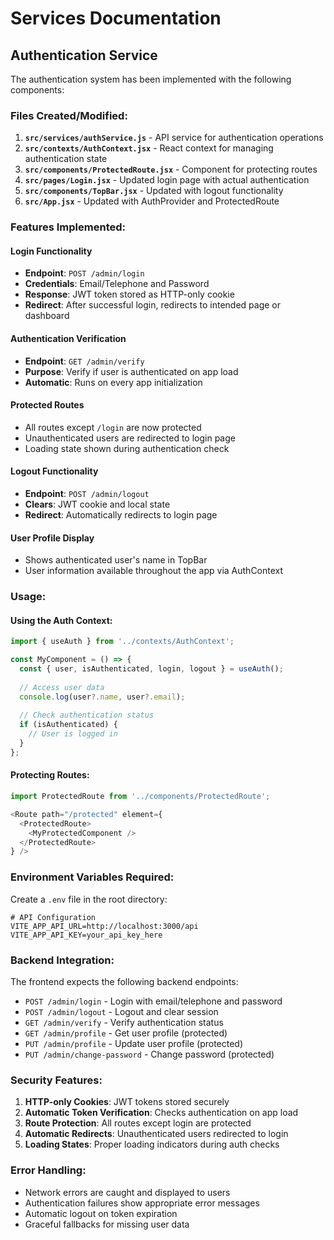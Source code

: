 # Services Documentation

## Authentication Service

The authentication system has been implemented with the following components:

### Files Created/Modified:

1. **`src/services/authService.js`** - API service for authentication operations
2. **`src/contexts/AuthContext.jsx`** - React context for managing authentication state
3. **`src/components/ProtectedRoute.jsx`** - Component for protecting routes
4. **`src/pages/Login.jsx`** - Updated login page with actual authentication
5. **`src/components/TopBar.jsx`** - Updated with logout functionality
6. **`src/App.jsx`** - Updated with AuthProvider and ProtectedRoute

### Features Implemented:

#### Login Functionality
- **Endpoint**: `POST /admin/login`
- **Credentials**: Email/Telephone and Password
- **Response**: JWT token stored as HTTP-only cookie
- **Redirect**: After successful login, redirects to intended page or dashboard

#### Authentication Verification
- **Endpoint**: `GET /admin/verify`
- **Purpose**: Verify if user is authenticated on app load
- **Automatic**: Runs on every app initialization

#### Protected Routes
- All routes except `/login` are now protected
- Unauthenticated users are redirected to login page
- Loading state shown during authentication check

#### Logout Functionality
- **Endpoint**: `POST /admin/logout`
- **Clears**: JWT cookie and local state
- **Redirect**: Automatically redirects to login page

#### User Profile Display
- Shows authenticated user's name in TopBar
- User information available throughout the app via AuthContext

### Usage:

#### Using the Auth Context:
```javascript
import { useAuth } from '../contexts/AuthContext';

const MyComponent = () => {
  const { user, isAuthenticated, login, logout } = useAuth();
  
  // Access user data
  console.log(user?.name, user?.email);
  
  // Check authentication status
  if (isAuthenticated) {
    // User is logged in
  }
};
```

#### Protecting Routes:
```javascript
import ProtectedRoute from '../components/ProtectedRoute';

<Route path="/protected" element={
  <ProtectedRoute>
    <MyProtectedComponent />
  </ProtectedRoute>
} />
```

### Environment Variables Required:

Create a `.env` file in the root directory:

```env
# API Configuration
VITE_APP_API_URL=http://localhost:3000/api
VITE_APP_API_KEY=your_api_key_here
```

### Backend Integration:

The frontend expects the following backend endpoints:

- `POST /admin/login` - Login with email/telephone and password
- `POST /admin/logout` - Logout and clear session
- `GET /admin/verify` - Verify authentication status
- `GET /admin/profile` - Get user profile (protected)
- `PUT /admin/profile` - Update user profile (protected)
- `PUT /admin/change-password` - Change password (protected)

### Security Features:

1. **HTTP-only Cookies**: JWT tokens stored securely
2. **Automatic Token Verification**: Checks authentication on app load
3. **Route Protection**: All routes except login are protected
4. **Automatic Redirects**: Unauthenticated users redirected to login
5. **Loading States**: Proper loading indicators during auth checks

### Error Handling:

- Network errors are caught and displayed to users
- Authentication failures show appropriate error messages
- Automatic logout on token expiration
- Graceful fallbacks for missing user data 
